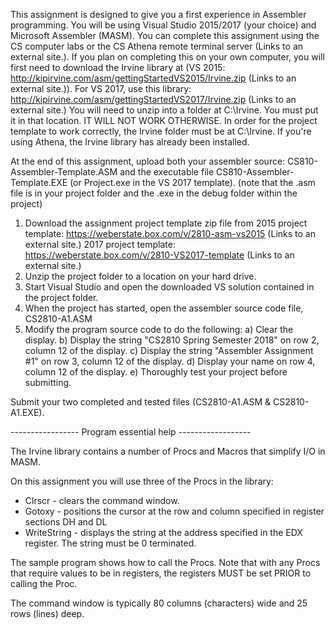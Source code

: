 This assignment is designed to give you a first experience in Assembler programming.
You will be using Visual Studio 2015/2017 (your choice) and Microsoft Assembler (MASM).
You can complete this assignment using the CS computer labs or the CS Athena remote terminal server (Links to an external site.).
If you plan on completing this on your own computer, you will first need to download the Irvine library at (VS 2015: http://kipirvine.com/asm/gettingStartedVS2015/Irvine.zip (Links to an external site.)). For VS 2017, use this library: http://kipirvine.com/asm/gettingStartedVS2017/Irvine.zip (Links to an external site.)
You will need to unzip into a folder at C:\Irvine. You must put it in that location. IT WILL NOT WORK OTHERWISE.
In order for the project template to work correctly, the Irvine folder must be at C:\Irvine.
If you're using Athena, the Irvine library has already been installed. 

At the end of this assignment, upload both your assembler source: CS810-Assembler-Template.ASM and the executable file CS810-Assembler-Template.EXE (or Project.exe in the VS 2017 template). 
(note that the .asm file is in your project folder and the .exe in the debug folder within the project)

1. Download the assignment project template zip file from 2015 project template: https://weberstate.box.com/v/2810-asm-vs2015 (Links to an external site.)
2017 project template: https://weberstate.box.com/v/2810-VS2017-template (Links to an external site.)
2. Unzip the project folder to a location on your hard drive.
3. Start Visual Studio and open the downloaded VS solution contained in the project folder.
4. When the project has started, open the assembler source code file, CS2810-A1.ASM
5. Modify the program source code to do the following:
a) Clear the display.
b) Display the string "CS2810 Spring Semester 2018" on row 2, column 12 of the display.
c) Display the string "Assembler Assignment #1" on row 3, column 12 of the display.
d) Display your name on row 4, column 12 of the display.
e) Thoroughly test your project before submitting. 

Submit your two completed and tested files
(CS2810-A1.ASM & CS2810-A1.EXE).
 

 

----------------- Program essential help ------------------

 

The Irvine library contains a number of Procs and Macros that simplify I/O in MASM.

On this assignment you will use three of the Procs in the library:
- Clrscr - clears the command window. 
- Gotoxy - positions the cursor at the row and column specified in register sections DH and DL 
- WriteString - displays the string at the address specified in the EDX register. The string must be 0 terminated.

The sample program shows how to call the Procs.
Note that with any Procs that require values to be in registers, the registers MUST be set PRIOR to calling the Proc.

The command window is typically 80 columns (characters) wide and 25 rows (lines) deep.